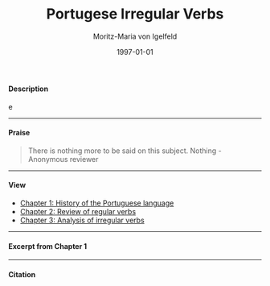 ﻿---
title: "Portugese Irregular Verbs" 
date: 1997-01-01
lastmod: 2024-05-08
draft: true
tags:
    [
    "Senate bill","Imperial Senate", "Diplomatic Missive", "Imperial Decree", "Governmental Announcement",
    "In-effect", "Inconsequential", "Under consideration", "Successfully Enacted", "Amended", "Superceded", "Archived", 
    "Caerus", "Cathramis", "Halinn", "Iristoya", "Kejafros", "Rozakko'ra", "Talasi", "Tanragh", "Tiberia",
    "Soralae", "Hou Zhanaland", "Arushinim", "Verena"
    ]
subtags:
    [
    "First Senate", "Second Senate"
    ]
author: ["Moritz-Maria von Igelfeld"]
description: "This book discusses Portugese irregular verbs in great details."
summary: "This book discusses Portugese irregular verbs in great details."
cover:
    alt: "Portugese Irregular Verbs"
    relative: false
editPost:
    URL: "https://ljukkti.github.io/sorali-codex/tags/senate/" 
    Text: "senate url text"
showToc: false
disableAnchoredHeadings: false

---

#### Description
e

[^1]: The acknowledged aim of the book is to dwarf all other books in the field.
[^2]: As a result of such intensive research, the book's length is almost twelve hundred pages.

---

#### Praise

> There is nothing more to be said on this subject. Nothing - Anonymous reviewer

---

#### View

+ [Chapter 1: History of the Portuguese language](chapter1.pdf)
+ [Chapter 2: Review of regular verbs](chapter2.pdf)
+ [Chapter 3: Analysis of irregular verbs](chapter3.pdf)

---

#### Excerpt from Chapter 1

---

#### Citation
